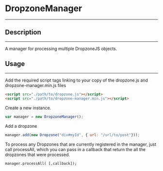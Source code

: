 # DropzoneManager
---

## Description
---
A manager for processing multiple DropzoneJS objects. 

## Usage
---
Add the required script tags linking to your copy of the dropzone.js and dropzone-manager.min.js files
```html 
<script src="./path/to/dropzone.js"></script>
<script src="./path/to/dropzone-manager.min.js"></script>
```
Create a new instance. 
```javascript
var manager = new DropzoneManager();
```
Add a dropzone
```javascript
manager.add(new Dropzone("div#myId", { url: "/url/to/post"}));
````
To process any Dropzones that are currently registered in the manager, just call processAll, which you can pass in a callback that return the all the dropzones that were processed.
```
manager.processAll( [,callback]);
```